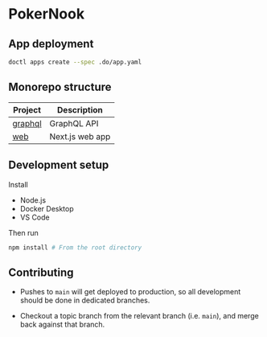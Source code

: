# PokerNook

## App deployment

```bash
doctl apps create --spec .do/app.yaml
```

## Monorepo structure

| Project            | Description     |
| ------------------ | --------------- |
| [graphql](graphql) | GraphQL API     |
| [web](web)         | Next.js web app |

## Development setup

Install

- Node.js
- Docker Desktop
- VS Code

Then run

```bash
npm install # From the root directory
```

## Contributing

- Pushes to `main` will get deployed to production, so all development should be done in dedicated branches.

- Checkout a topic branch from the relevant branch (i.e. `main`), and merge back against that branch.
